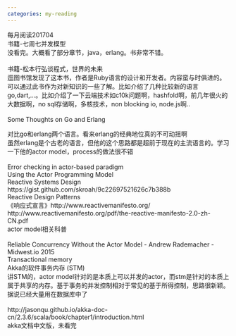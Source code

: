 ```yaml
---
categories: my-reading
---
```

<p>每月阅读201704<br />书籍-七周七并发模型<br />	没看完。大概看了部分章节，java，erlang。书非常不错。<br />	<br />书籍-松本行弘谈程式，世界的未来<br />	逛图书馆发现了这本书，作者是Ruby语言的设计和开发者。内容蛮与时俱进的。可以通过此书作为对新知识的一些了解。比如介绍了几种比较新的语言go,dart,...。比如介绍了一下云端技术如c10k问题啊，hashfold啊，前几年很火的大数据啊，no sql存储啊，多核技术，non blocking io, node.js啊..<br />	<br />Some Thoughts on Go and Erlang</p>
<p>	对比go和erlang两个语言。看来erlang的经典地位真的不可动摇啊<br />	虽然erlang是个古老的语言，但他的这个思路都是超前于现在的主流语言的。学习一下他的actor model，process的做法很不错<br />	<br />Error checking in actor-based paradigm	<br />Using the Actor Programming Model	<br />Reactive Systems Design https://gist.github.com/skroah/9c22697521626c7b388b<br />Reactive Design Patterns<br />《响应式宣言》http://www.reactivemanifesto.org/ http://www.reactivemanifesto.org/pdf/the-reactive-manifesto-2.0-zh-CN.pdf<br />	actor model相关科普<br />	<br />Reliable Concurrency Without the Actor Model - Andrew Rademacher - Midwest.io 2015<br />Transactional memory<br />Akka的软件事务内存 (STM)<br />	讲STM的，actor model针对的是本质上可以并发的actor，而stm是针对的本质上属于共享的内存。基于事务的并发控制相对于常见的基于所得控制，思路很新颖。据说已经大量用在数据库中了<br />	<br />http://jasonqu.github.io/akka-doc-cn/2.3.6/scala/book/chapter1/introduction.html<br />	akka文档中文版，未看完<br />	</p>